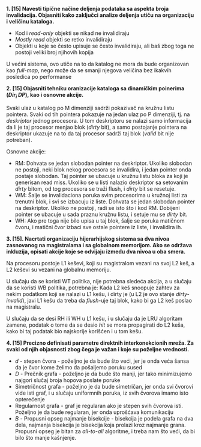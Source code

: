 **1. [15] Navesti tipične načine deljenja podataka sa aspekta broja invalidacija. Objasniti kako zaključci analize deljenja utiču na organizaciju i veličinu kataloga.**

- Kod i _read-only_ objekti se nikad ne invalidiraju
- _Mostly read_ objekti se retko invalidiraju
- Objekti u koje se često upisuje se često invalidiraju, ali baš zbog toga ne postoji veliki broj njihovih kopija

U većini sistema, ovo utiče na to da katalog ne mora da bude organizovan kao _full-map_, nego može da se smanji njegova veličina bez ikakvih posledica po performanse

**2. [15] Objasniti tehniku oranizacije kataloga sa dinamičkim poinerima (_Dir<sub>i</sub> DP_), kao i osnovne akcije.**

Svaki ulaz u katalog po M dimenziji sadrži pokazivač na kružnu listu pointera. Svaki od tih pointera pokazuje na jedan ulaz po P dimenziji, tj. na _deskriptor_ jednog procesora. U tom deskriptoru se nalazi samo informacija da li je taj procesor menjao blok (_dirty_ bit), a samo postojanje pointera na deskriptor ukazuje na to da taj procesor sadrži taj blok (_valid_ bit nije potreban).

Osnovne akcije:
- RM: Dohvata se jedan slobodan pointer na deskriptor. Ukoliko slobodan ne postoji, neki blok nekog procesora se invalidira, i jedan pointer onda postaje slobodan. Taj pointer se ubacuje u kružnu listu bloka za koji je generisan read miss. Ukoliko se u listi nalazio deskriptor sa setovanim _dirty_ bitom, od tog procesora se traži flush, i _dirty_ bit se resetuje. 
- WM: Šalje se invalidaciona poruka svim procesorima u kružnoj listi za trenutni blok, i svi se izbacuju iz liste. Dohvata se jedan slobodan pointer na deskriptor. Ukoliko ne postoji, radi se isto što i kod RM. Dobijeni pointer se ubacuje u sada praznu kružnu listu, i setuje mu se _dirty_ bit.
- WH: Ako pre toga nije bilo upisa u taj blok, šalje se poruka matičnom čvoru, i matični čvor izbaci sve ostale pointere iz liste, i invalidira ih.

**3. [15]. Nacrtati organizaciju hijerarhijskog sistema sa dva nivoa zasnovanog na magistralama i sa globalnom memorijom. Ako se održava inkluzija, opisati akcije koje se odvijaju između dva nivoa u oba smera.**

Na procesoru postoje L1 keševi, koji su magistralom vezani na svoj L2 keš, a L2 keševi su vezani na globalnu memoriju.

U slučaju da se koristi WT politika, nije potrebna sledeća akcija, a u slučaju da se koristi WB politika, potrebna je: Kada L2 keš snoopuje zahtev za nekim podatkom koji se nalazi u L1 kešu, i dirty je (u L2 je ovo stanje _dirty-invalid_), javi L1 kešu da treba da _flush_-uje taj blok, kako bi ga L2 keš poslao na magistralu.

U slučaju da se desi RH ili WH u L1 kešu, i u slučaju da je LRU algoritam zamene, podatak o tome da se desio _hit_ se mora propagirati do L2 keša, kako bi taj podatak bio najskorije korišćen i u tom kešu.

**4. [15] Precizno definisati parametre direktnih interkonekcionih mreža. Za svaki od njih objasnosti zbog čega je važan i koje su poželjne vrednosti.**

- _d_ - stepen čvora - poželjno je da bude što veći, jer je onda veća šansa da je čvor kome želimo da pošaljemo poruku sused
- _D_ - Prečnik grafa - poželjno je da bude što manji, jer tako minimizujemo najgori slučaj broja hopova poslate poruke
- Simetričnost grafa - poželjno je da bude simetričan, jer onda svi čvorovi vide isti graf, i u slučaju uniformnih poruka, iz svih čvorova imamo isto opterećenje
- Regularnost grafa - graf je regularan ako je stepen svih čvorova isti. Poželjno je da bude regularan, jer onda uprošćava komunikaciju
- _B_ - Propusni opseg najmanje bisekcije - bisekcija je podela grafa na dva dela, najmanja bisekcija je bisekcija koja prolazi kroz najmanje grana. Propusni opseg je bitan za _all-to-all_ algoritme, i treba nam što veći, da bi bilo što manje kašnjenje.
